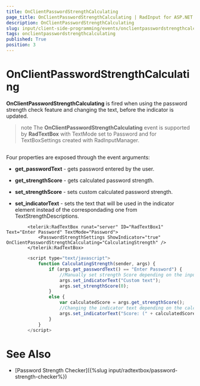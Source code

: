 ```yaml
---
title: OnClientPasswordStrengthCalculating
page_title: OnClientPasswordStrengthCalculating | RadInput for ASP.NET AJAX Documentation
description: OnClientPasswordStrengthCalculating
slug: input/client-side-programming/events/onclientpasswordstrengthcalculating
tags: onclientpasswordstrengthcalculating
published: True
position: 3
---
```


# OnClientPasswordStrengthCalculating



**OnClientPasswordStrengthCalculating** is fired when using the password strength check feature and changing the text, before the indicator is updated.

>note The **OnClientPasswordStrengthCalculating** event is supported by **RadTextBox** with TextMode set to Password and for TextBoxSettings created with RadInputManager.
>


## 

Four properties are exposed through the event arguments:

* **get_passwordText** - gets password entered by the user.

* **get_strengthScore** - gets calculated password strength.

* **set_strengthScore** - sets custom calculated password strength.

* **set_indicatorText** - sets the text that will be used in the indicator element instead of the correspondading one from TextStrengthDescriptions.

````ASPNET
	    <telerik:RadTextBox runat="server" ID="RadTextBox1" Text="Enter Password" TextMode="Password">
	        <PasswordStrengthSettings ShowIndicator="true" OnClientPasswordStrengthCalculating="CalculatingStrength" />
	    </telerik:RadTextBox>    
````



````JavaScript
	    <script type="text/javascript">
	        function CalculatingStrength(sender, args) {
	            if (args.get_passwordText() == "Enter Password") {
	                //Manually set strength Score depending on the input text.
	                args.set_indicatorText("Custom text");
	                args.set_strengthScore(0);
	            }
	            else {
	                var calculatedScore = args.get_strengthScore();
	                //Changing the indicator text depending on the calculated score.
	                args.set_indicatorText("Score: (" + calculatedScore + "/100)");
	            }
	        }
	    </script>
````



# See Also

 * [Password Strength Checker]({%slug input/radtextbox/password-strength-checker%})
